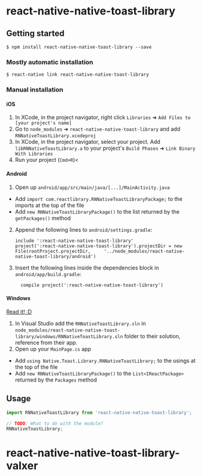 
# react-native-native-toast-library

## Getting started

`$ npm install react-native-native-toast-library --save`

### Mostly automatic installation

`$ react-native link react-native-native-toast-library`

### Manual installation


#### iOS

1. In XCode, in the project navigator, right click `Libraries` ➜ `Add Files to [your project's name]`
2. Go to `node_modules` ➜ `react-native-native-toast-library` and add `RNNativeToastLibrary.xcodeproj`
3. In XCode, in the project navigator, select your project. Add `libRNNativeToastLibrary.a` to your project's `Build Phases` ➜ `Link Binary With Libraries`
4. Run your project (`Cmd+R`)<

#### Android

1. Open up `android/app/src/main/java/[...]/MainActivity.java`
  - Add `import com.reactlibrary.RNNativeToastLibraryPackage;` to the imports at the top of the file
  - Add `new RNNativeToastLibraryPackage()` to the list returned by the `getPackages()` method
2. Append the following lines to `android/settings.gradle`:
  	```
  	include ':react-native-native-toast-library'
  	project(':react-native-native-toast-library').projectDir = new File(rootProject.projectDir, 	'../node_modules/react-native-native-toast-library/android')
  	```
3. Insert the following lines inside the dependencies block in `android/app/build.gradle`:
  	```
      compile project(':react-native-native-toast-library')
  	```

#### Windows
[Read it! :D](https://github.com/ReactWindows/react-native)

1. In Visual Studio add the `RNNativeToastLibrary.sln` in `node_modules/react-native-native-toast-library/windows/RNNativeToastLibrary.sln` folder to their solution, reference from their app.
2. Open up your `MainPage.cs` app
  - Add `using Native.Toast.Library.RNNativeToastLibrary;` to the usings at the top of the file
  - Add `new RNNativeToastLibraryPackage()` to the `List<IReactPackage>` returned by the `Packages` method


## Usage
```javascript
import RNNativeToastLibrary from 'react-native-native-toast-library';

// TODO: What to do with the module?
RNNativeToastLibrary;
```
  # react-native-native-toast-library-valxer
